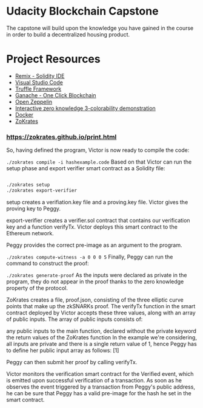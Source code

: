 # Udacity Blockchain Capstone

The capstone will build upon the knowledge you have gained in the course in order to build a decentralized housing product.

# Project Resources

* [Remix - Solidity IDE](https://remix.ethereum.org/)
* [Visual Studio Code](https://code.visualstudio.com/)
* [Truffle Framework](https://truffleframework.com/)
* [Ganache - One Click Blockchain](https://truffleframework.com/ganache)
* [Open Zeppelin ](https://openzeppelin.org/)
* [Interactive zero knowledge 3-colorability demonstration](http://web.mit.edu/~ezyang/Public/graph/svg.html)
* [Docker](https://docs.docker.com/install/)
* [ZoKrates](https://github.com/Zokrates/ZoKrates)


### https://zokrates.github.io/print.html

So, having defined the program, Victor is now ready to compile the code:


`./zokrates compile -i hashexample.code`
Based on that Victor can run the setup phase and export verifier smart contract as a Solidity file:

```bash

./zokrates setup
./zokrates export-verifier

```
setup creates a verifiation.key file and a proving.key file. Victor gives the proving key to Peggy.

export-verifier creates a verifier.sol contract that contains our verification key and a function verifyTx. Victor deploys this smart contract to the Ethereum network.

Peggy provides the correct pre-image as an argument to the program.


`./zokrates compute-witness -a 0 0 0 5`
Finally, Peggy can run the command to construct the proof:


`./zokrates generate-proof`
As the inputs were declared as private in the program, they do not appear in the proof thanks to the zero knowledge property of the protocol.

ZoKrates creates a file, proof.json, consisting of the three elliptic curve points that make up the zkSNARKs proof. The verifyTx function in the smart contract deployed by Victor accepts these three values, along with an array of public inputs. The array of public inputs consists of:

any public inputs to the main function, declared without the private keyword
the return values of the ZoKrates function
In the example we're considering, all inputs are private and there is a single return value of 1, hence Peggy has to define her public input array as follows: [1]

Peggy can then submit her proof by calling verifyTx.

Victor monitors the verification smart contract for the Verified event, which is emitted upon successful verification of a transaction. As soon as he observes the event triggered by a transaction from Peggy's public address, he can be sure that Peggy has a valid pre-image for the hash he set in the smart contract.
